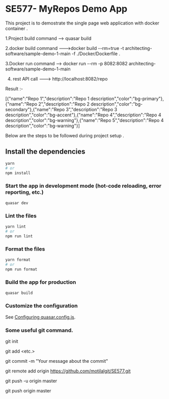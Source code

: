 # SE577- MyRepos Demo App 

This project is to demostrate the single page web application with docker container .

1.Project build command  --> quasar build

2.docker build command --->docker build --rm=true -t architecting-software/sample-demo-1-main -f ./Docker/Dockerfile .

3.Docker run command --> docker run --rm -p 8082:8082 architecting-software/sample-demo-1-main

4. rest API call --->  http://localhost:8082/repo 

Result :- 

[{"name":"Repo 1","description":"Repo 1 description","color":"bg-primary"},{"name":"Repo 2","description":"Repo 2 description","color":"bg-secondary"},{"name":"Repo 3","description":"Repo 3 description","color":"bg-accent"},{"name":"Repo 4","description":"Repo 4 description","color":"bg-warning"},{"name":"Repo 5","description":"Repo 4 description","color":"bg-warning"}]


Below are the steps to be followed during project setup .

## Install the dependencies
```bash
yarn
# or
npm install
```

### Start the app in development mode (hot-code reloading, error reporting, etc.)
```bash
quasar dev
```


### Lint the files
```bash
yarn lint
# or
npm run lint
```


### Format the files
```bash
yarn format
# or
npm run format
```



### Build the app for production
```bash
quasar build
```

### Customize the configuration
See [Configuring quasar.config.js](https://v2.quasar.dev/quasar-cli-webpack/quasar-config-js).


### Some useful git command.

git init

git add <folder1> <folder2> <etc.>
  
git commit -m "Your message about the commit"
  
git remote add origin https://github.com/motilalgit/SE577.git
  
git push -u origin master
  
git push origin master
  


